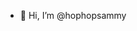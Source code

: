 - 👋 Hi, I’m @hophopsammy

<!---
hophopsammy/hophopsammy is a ✨ special ✨ repository because its `README.md` (this file) appears on your GitHub profile.
You can click the Preview link to take a look at your changes.
--->
